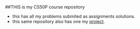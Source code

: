##THIS is my CS50P course repository
- this has all my problems submited as assignments solutions.
- this same repository also has one my  [project](https://github.com/Dbhupendra70/CS50_P/tree/main/project).
  
